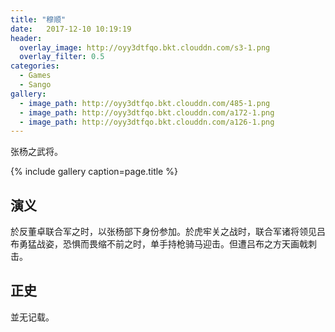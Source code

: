 ```yaml
---
title: "穆顺"
date:   2017-12-10 10:19:19
header:
  overlay_image: http://oyy3dtfqo.bkt.clouddn.com/s3-1.png
  overlay_filter: 0.5
categories:
  - Games
  - Sango
gallery:
  - image_path: http://oyy3dtfqo.bkt.clouddn.com/485-1.png
  - image_path: http://oyy3dtfqo.bkt.clouddn.com/a172-1.png
  - image_path: http://oyy3dtfqo.bkt.clouddn.com/a126-1.png
---
```


张杨之武将。

{% include gallery caption=page.title %}

## 演义

於反董卓联合军之时，以张杨部下身份参加。於虎牢关之战时，联合军诸将领见吕布勇猛战姿，恐惧而畏缩不前之时，单手持枪骑马迎击。但遭吕布之方天画戟刺击。

## 正史

並无记载。